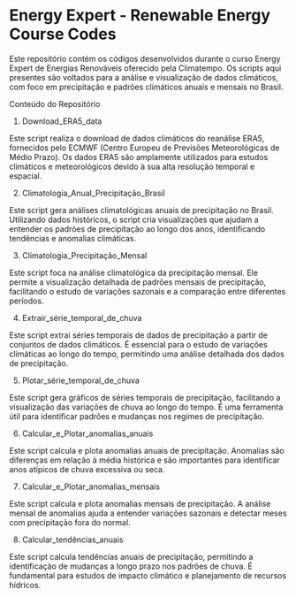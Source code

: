 # Energy Expert - Renewable Energy Course Codes

Este repositório contém os códigos desenvolvidos durante o curso Energy Expert de Energias Renováveis oferecido pela Climatempo. Os scripts aqui presentes são voltados para a análise e visualização de dados climáticos, com foco em precipitação e padrões climáticos anuais e mensais no Brasil.

Conteúdo do Repositório

1. Download_ERA5_data
   
Este script realiza o download de dados climáticos do reanálise ERA5, fornecidos pelo ECMWF (Centro Europeu de Previsões Meteorológicas de Médio Prazo). Os dados ERA5 são amplamente utilizados para estudos climáticos e meteorológicos devido à sua alta resolução temporal e espacial.

2. Climatologia_Anual_Precipitação_Brasil

Este script gera análises climatológicas anuais de precipitação no Brasil. Utilizando dados históricos, o script cria visualizações que ajudam a entender os padrões de precipitação ao longo dos anos, identificando tendências e anomalias climáticas.

3. Climatologia_Precipitação_Mensal

Este script foca na análise climatológica da precipitação mensal. Ele permite a visualização detalhada de padrões mensais de precipitação, facilitando o estudo de variações sazonais e a comparação entre diferentes períodos.

4. Extrair_série_temporal_de_chuva

Este script extrai séries temporais de dados de precipitação a partir de conjuntos de dados climáticos. É essencial para o estudo de variações climáticas ao longo do tempo, permitindo uma análise detalhada dos dados de precipitação.

5. Plotar_série_temporal_de_chuva

Este script gera gráficos de séries temporais de precipitação, facilitando a visualização das variações de chuva ao longo do tempo. É uma ferramenta útil para identificar padrões e mudanças nos regimes de precipitação.

6. Calcular_e_Plotar_anomalias_anuais

Este script calcula e plota anomalias anuais de precipitação. Anomalias são diferenças em relação à média histórica e são importantes para identificar anos atípicos de chuva excessiva ou seca.

7. Calcular_e_Plotar_anomalias_mensais

Este script calcula e plota anomalias mensais de precipitação. A análise mensal de anomalias ajuda a entender variações sazonais e detectar meses com precipitação fora do normal.

8. Calcular_tendências_anuais

Este script calcula tendências anuais de precipitação, permitindo a identificação de mudanças a longo prazo nos padrões de chuva. É fundamental para estudos de impacto climático e planejamento de recursos hídricos.
